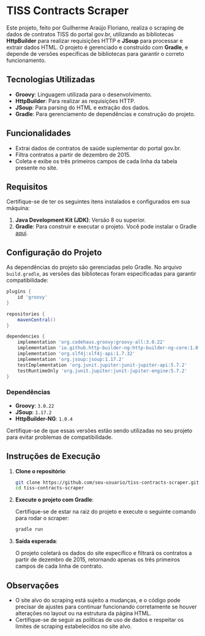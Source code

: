# TISS Contracts Scraper

Este projeto, feito por Guilherme Araújo Floriano, realiza o scraping de dados de contratos TISS do portal gov.br, utilizando as bibliotecas **HttpBuilder** para realizar requisições HTTP e **JSoup** para processar e extrair dados HTML. O projeto é gerenciado e construído com **Gradle**, e depende de versões específicas de bibliotecas para garantir o correto funcionamento.

## Tecnologias Utilizadas
- **Groovy**: Linguagem utilizada para o desenvolvimento.
- **HttpBuilder**: Para realizar as requisições HTTP.
- **JSoup**: Para parsing do HTML e extração dos dados.
- **Gradle**: Para gerenciamento de dependências e construção do projeto.

## Funcionalidades
- Extrai dados de contratos de saúde suplementar do portal gov.br.
- Filtra contratos a partir de dezembro de 2015.
- Coleta e exibe os três primeiros campos de cada linha da tabela presente no site.

## Requisitos

Certifique-se de ter os seguintes itens instalados e configurados em sua máquina:

1. **Java Development Kit (JDK)**: Versão 8 ou superior.
2. **Gradle**: Para construir e executar o projeto. Você pode instalar o Gradle [aqui](https://gradle.org/install/).

## Configuração do Projeto

As dependências do projeto são gerenciadas pelo Gradle. No arquivo `build.gradle`, as versões das bibliotecas foram especificadas para garantir compatibilidade:

```gradle
plugins {
    id 'groovy'
}

repositories {
    mavenCentral()
}

dependencies {
    implementation 'org.codehaus.groovy:groovy-all:3.0.22'
    implementation 'io.github.http-builder-ng:http-builder-ng-core:1.0.4'
    implementation 'org.slf4j:slf4j-api:1.7.32'
    implementation 'org.jsoup:jsoup:1.17.2'
    testImplementation 'org.junit.jupiter:junit-jupiter-api:5.7.2'
    testRuntimeOnly 'org.junit.jupiter:junit-jupiter-engine:5.7.2'
}
```

### Dependências
- **Groovy**: `3.0.22`
- **JSoup**: `1.17.2`
- **HttpBuilder-NG**: `1.0.4`

Certifique-se de que essas versões estão sendo utilizadas no seu projeto para evitar problemas de compatibilidade.

## Instruções de Execução

1. **Clone o repositório**:
   ```bash
   git clone https://github.com/seu-usuario/tiss-contracts-scraper.git
   cd tiss-contracts-scraper
   ```

2. **Execute o projeto com Gradle**:

   Certifique-se de estar na raiz do projeto e execute o seguinte comando para rodar o scraper:
   ```bash
   gradle run
   ```

3. **Saída esperada**:

   O projeto coletará os dados do site específico e filtrará os contratos a partir de dezembro de 2015, retornando apenas os três primeiros campos de cada linha de contrato.

## Observações

- O site alvo do scraping está sujeito a mudanças, e o código pode precisar de ajustes para continuar funcionando corretamente se houver alterações no layout ou na estrutura da página HTML.
- Certifique-se de seguir as políticas de uso de dados e respeitar os limites de scraping estabelecidos no site alvo.
